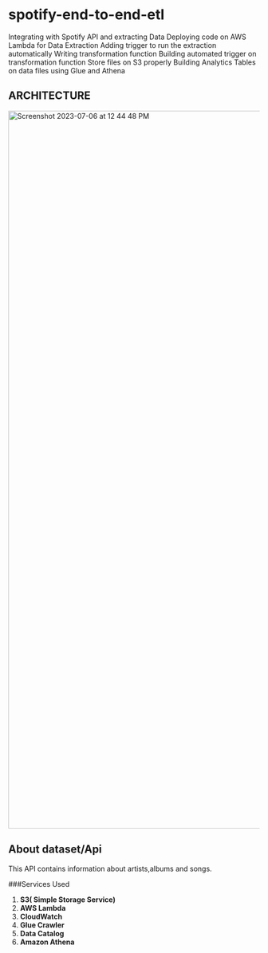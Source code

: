 # spotify-end-to-end-etl

Integrating with Spotify API and extracting Data
Deploying code on AWS Lambda for Data Extraction
Adding trigger to run the extraction automatically
Writing transformation function
Building automated trigger on transformation function
Store files on S3 properly
Building Analytics Tables on data files using Glue and Athena

## ARCHITECTURE
<img width="1440" alt="Screenshot 2023-07-06 at 12 44 48 PM" src="https://github.com/shouryasinghchouhan2/spotify-end-to-end-etl/assets/34641466/09b52058-ba42-4c71-913c-189095863ea9">

## About dataset/Api

This API contains information about artists,albums and songs. 

###Services Used

1. **S3( Simple Storage Service)**
2. **AWS Lambda**
3. **CloudWatch**
4. **Glue Crawler**
5. **Data Catalog**
6. **Amazon Athena**

